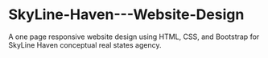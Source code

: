# SkyLine-Haven---Website-Design
A one page responsive website design using HTML, CSS, and Bootstrap for SkyLine Haven conceptual real states agency.
